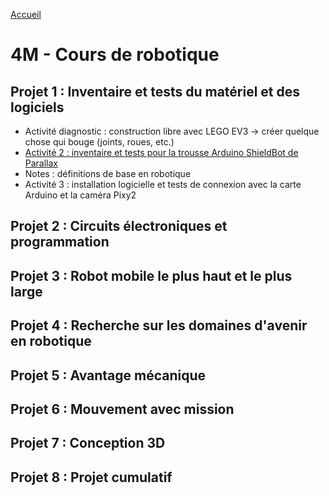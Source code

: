 [Accueil](./index.md)

# 4M - Cours de robotique

## Projet 1 : Inventaire et tests du matériel et des logiciels

* Activité diagnostic : construction libre avec LEGO EV3 -> créer quelque chose qui bouge (joints, roues, etc.)
* [Activité 2 : inventaire et tests pour la trousse Arduino ShieldBot de Parallax](./p14m_act2.md)
* Notes : définitions de base en robotique
* Activité 3 : installation logicielle et tests de connexion avec la carte Arduino et la caméra Pixy2

## Projet 2 : Circuits électroniques et programmation

## Projet 3 : Robot mobile le plus haut et le plus large

## Projet 4 : Recherche sur les domaines d'avenir en robotique

## Projet 5 : Avantage mécanique

## Projet 6 : Mouvement avec mission

## Projet 7 : Conception 3D

## Projet 8 : Projet cumulatif
